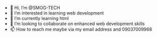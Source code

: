 - 👋 Hi, I’m @SMOG-TECH
- 👀 I’m interested in learning web development
- 🌱 I’m currently learning html
- 💞️ I’m looking to collaborate on enhanced web development skills
- 📫 How to reach me maybe via my email address and 09037009968

<!---
SMOG-TECH/SMOG-TECH is a ✨ special ✨ repository because its `README.md` (this file) appears on your GitHub profile.
You can click the Preview link to take a look at your changes.
--->
